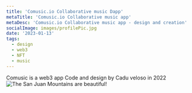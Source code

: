 ```yaml
---
title: 'Comusic.io Collaborative music Dapp'
metaTitle: 'Comusic.io Collaborative music app'
metaDesc: 'Comusic.io Collaborative music app - design and creation'
socialImage: images/profilePic.jpg
date: '2023-01-13'
tags:
  - design
  - web3
  - NFT
  - music
---
```


Comusic is a web3 app Code and design by Cadu veloso in 2022
![The San Juan Mountains are beautiful!](/images/image.png "San Juan Mountains")